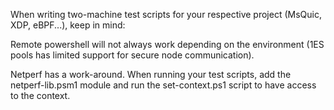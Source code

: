 When writing two-machine test scripts for your respective project (MsQuic, XDP, eBPF...), keep in mind:

Remote powershell will not always work depending on the environment (1ES pools has limited support for secure node communication).

Netperf has a work-around. When running your test scripts, add the netperf-lib.psm1 module and run the set-context.ps1 script to have access to the context.
